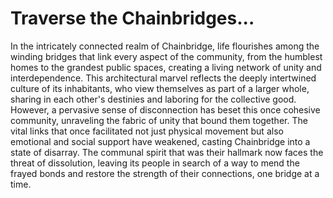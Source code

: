 # Traverse the Chainbridges...
In the intricately connected realm of Chainbridge, life flourishes among the winding bridges that link every aspect of the community, from the humblest homes to the grandest public spaces, creating a living network of unity and interdependence. This architectural marvel reflects the deeply intertwined culture of its inhabitants, who view themselves as part of a larger whole, sharing in each other's destinies and laboring for the collective good. However, a pervasive sense of disconnection has beset this once cohesive community, unraveling the fabric of unity that bound them together. The vital links that once facilitated not just physical movement but also emotional and social support have weakened, casting Chainbridge into a state of disarray. The communal spirit that was their hallmark now faces the threat of dissolution, leaving its people in search of a way to mend the frayed bonds and restore the strength of their connections, one bridge at a time.